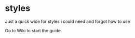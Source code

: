 # styles
Just a quick wide for styles i could need and forgot how to use

Go to Wiki to start the guide
